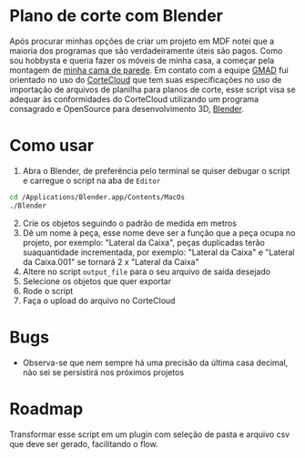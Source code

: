 # Plano de corte com Blender

Após procurar minhas opções de criar um projeto em MDF notei que a maioria dos programas que são verdadeiramente úteis são pagos. Como sou hobbysta e queria fazer os móveis de minha casa, a começar pela montagem de [minha cama de parede](https://www.orangebed.com.br/pt-br). Em contato com a equipe [GMAD](https://www.gmad.com.br/gmad-feiradesantana) fui orientado no uso do [CorteCloud](https://cortecloud.com.br/) que tem suas especificações no uso de importação de arquivos de planilha para planos de corte, esse script visa se adequar às conformidades do CorteCloud utilizando um programa consagrado e OpenSource para desenvolvimento 3D, [Blender](https://www.blender.org/).

# Como usar

1. Abra o Blender, de preferência pelo terminal se quiser debugar o script e carregue o script na aba de `Editor`
```sh
cd /Applications/Blender.app/Contents/MacOs
./Blender
```
2. Crie os objetos seguindo o padrão de medida em metros
3. Dê um nome à peça, esse nome deve ser a função que a peça ocupa no projeto, por exemplo: "Lateral da Caixa", peças duplicadas terão suaquantidade incrementada, por exemplo: "Lateral da Caixa" e "Lateral da Caixa.001" se tornará 2 x "Lateral da Caixa"
4. Altere no script `output_file` para o seu arquivo de saída desejado
5. Selecione os objetos que quer exportar
6. Rode o script
7. Faça o upload do arquivo no CorteCloud

# Bugs

- Observa-se que nem sempre há uma precisão da última casa decimal, não sei se persistirá nos próximos projetos

# Roadmap

Transformar esse script em um plugin com seleção de pasta e arquivo csv que deve ser gerado, facilitando o flow.
